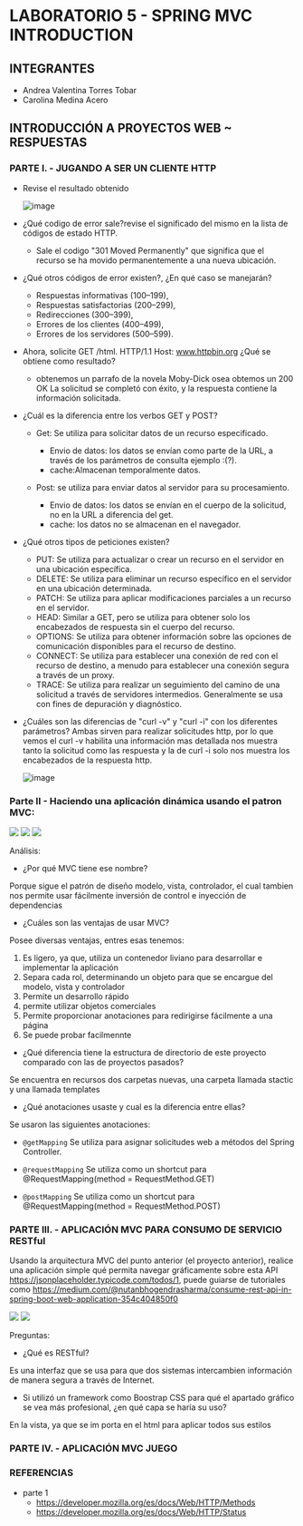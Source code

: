 # LABORATORIO 5 - SPRING MVC INTRODUCTION

## INTEGRANTES
- Andrea Valentina Torres Tobar
- Carolina Medina Acero 



## INTRODUCCIÓN A PROYECTOS WEB ~ RESPUESTAS

### PARTE I. - JUGANDO A SER UN CLIENTE HTTP
- Revise el resultado obtenido

     ![image](Recursos/301.png)


- ¿Qué codigo de error sale?revise el significado del mismo en la lista de códigos de estado HTTP.
    - Sale el codigo "301 Moved Permanently" que significa  que el recurso se ha movido permanentemente  a una nueva ubicación.

- ¿Qué otros códigos de error existen?, ¿En qué caso se manejarán?
    - Respuestas informativas (100–199),
    - Respuestas satisfactorias (200–299),
    - Redirecciones (300–399),
    - Errores de los clientes (400–499),
    - Errores de los servidores (500–599).

- Ahora, solicite GET /html. HTTP/1.1 Host: www.httpbin.org ¿Qué se obtiene como resultado?
    - obtenemos un parrafo  de la novela Moby-Dick osea obtemos  un 200 OK  La solicitud se completó con éxito, y la respuesta contiene la información solicitada.

-  ¿Cuál es la diferencia entre los verbos GET y POST?
    - Get: Se utiliza para solicitar datos  de un recurso especificado.
        - Envio de datos:  los datos se envían como parte de la URL, a través de los parámetros de consulta  ejemplo :(?).
        - cache:Almacenan temporalmente datos. 

    - Post:  se utiliza para enviar datos al servidor para su procesamiento. 
        - Envio de datos: los datos se envían en el cuerpo de la solicitud, no en la URL a diferencia del get. 
        - cache: los datos no se almacenan en el navegador.

-  ¿Qué otros tipos de peticiones existen?

   - PUT: Se utiliza para actualizar o crear un recurso en el servidor en una ubicación específica. 
   - DELETE: Se utiliza para eliminar un recurso específico en el servidor en una ubicación determinada. 
   - PATCH: Se utiliza para aplicar modificaciones parciales a un recurso en el servidor.
   - HEAD: Similar a GET, pero se utiliza para obtener solo los encabezados de respuesta sin el cuerpo del recurso.
   - OPTIONS: Se utiliza para obtener información sobre las opciones de comunicación disponibles para el recurso de destino. 
   - CONNECT: Se utiliza para establecer una conexión de red con el recurso de destino, a menudo para establecer una conexión segura a través de un proxy.
   - TRACE: Se utiliza para realizar un seguimiento del camino de una solicitud a través de servidores intermedios. Generalmente se usa con fines de depuración y diagnóstico.

- ¿Cuáles son las diferencias de "curl -v" y "curl -i" con los diferentes parámetros?
Ambas sirven para realizar solicitudes http, por lo que vemos el curl -v habilita una información mas detallada nos muestra tanto la solicitud como las respuesta   y  la de  curl -i  solo nos muestra los encabezados de la respuesta http.

     ![image](Recursos/curl.png)

### Parte II - Haciendo una aplicación dinámica usando el patron MVC:

![](/src/main/resources/img/Home.png)
![](/src/main/resources/img/HelloName.png)
![](/src/main/resources/img/HelloWorld.png)

Análisis:

- ¿Por qué MVC tiene ese nombre?

Porque sigue el patrón de diseño modelo, vista, controlador, el cual tambien nos permite usar fácilmente inversión de control e inyección de dependencias

- ¿Cuáles son las ventajas de usar MVC?

Posee diversas ventajas, entres esas tenemos:

1. Es ligero, ya que, utiliza un contenedor liviano para desarrollar e implementar la aplicación
2. Separa cada rol, determinando un objeto para que se encargue del modelo, vista y controlador
3. Permite un desarrollo rápido
4. permite utilizar objetos comerciales
5. Permite proporcionar anotaciones para redirigirse fácilmente a una página
6. Se puede probar facilmennte

- ¿Qué diferencia tiene la estructura de directorio de este proyecto comparado con las de proyectos pasados?

Se encuentra en recursos dos carpetas nuevas, una carpeta llamada stactic y una llamada templates

- ¿Qué anotaciones usaste y cual es la diferencia entre ellas?

Se usaron las siguientes anotaciones:

* `@getMapping` Se utiliza para asignar solicitudes web a métodos del Spring Controller.

* `@requestMapping` Se utiliza como un shortcut para @RequestMapping(method = RequestMethod.GET)

* `@postMapping` Se utiliza como un shortcut para @RequestMapping(method = RequestMethod.POST)

### PARTE III. - APLICACIÓN MVC PARA CONSUMO DE SERVICIO RESTful

Usando la arquitectura MVC del punto anterior (el proyecto anterior), realice una aplicación simple qué permita navegar gráficamente sobre esta API https://jsonplaceholder.typicode.com/todos/1, puede guiarse de tutoriales como https://medium.com/@nutanbhogendrasharma/consume-rest-api-in-spring-boot-web-application-354c404850f0

![](/src/main/resources/img/Todo1.png)
![](/src/main/resources/img/Todo200.png)

Preguntas:

- ¿Qué es RESTful?

Es una interfaz que se usa para que dos sistemas intercambien información de manera segura a través de Internet.

- Si utilizó un framework como Boostrap CSS para qué el apartado gráfico se vea más profesional, ¿en qué capa se haría su uso?

En la vista, ya que se im porta en el html para aplicar todos sus estilos





### PARTE IV. - APLICACIÓN MVC JUEGO



### REFERENCIAS
- parte 1
    - https://developer.mozilla.org/es/docs/Web/HTTP/Methods
    - https://developer.mozilla.org/es/docs/Web/HTTP/Status 